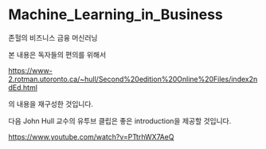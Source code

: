 # Machine_Learning_in_Business
존헐의 비즈니스 금융 머신러닝

본 내용은 독자들의 편의를 위해서 

https://www-2.rotman.utoronto.ca/~hull/Second%20edition%20Online%20Files/index2ndEd.html

의 내용을 재구성한 것입니다. 

다음 John Hull 교수의 유투브 클립은 좋은 introduction을 제공할 것입니다. 

https://www.youtube.com/watch?v=PTtrhWX7AeQ



